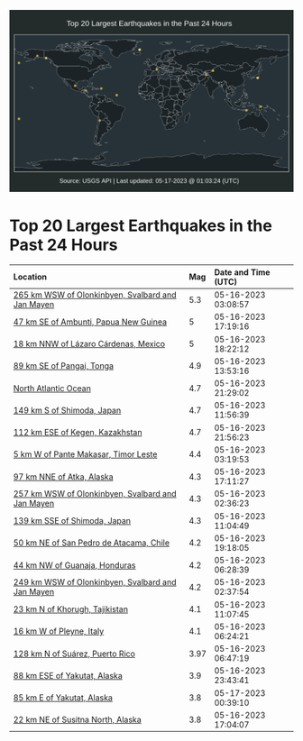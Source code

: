 ![Map](./map.png)

# Top 20 Largest Earthquakes in the Past 24 Hours

| Location | Mag | Date and Time (UTC) |
|:---|:---|:---|
| [265 km WSW of Olonkinbyen, Svalbard and Jan Mayen](https://earthquake.usgs.gov/earthquakes/eventpage/us6000kc7g) | 5.3 | 05-16-2023 03:08:57 |
| [47 km SE of Ambunti, Papua New Guinea](https://earthquake.usgs.gov/earthquakes/eventpage/us6000kcbz) | 5 | 05-16-2023 17:19:16 |
| [18 km NNW of Lázaro Cárdenas, Mexico](https://earthquake.usgs.gov/earthquakes/eventpage/us6000kccg) | 5 | 05-16-2023 18:22:12 |
| [89 km SE of Pangai, Tonga](https://earthquake.usgs.gov/earthquakes/eventpage/us6000kca2) | 4.9 | 05-16-2023 13:53:16 |
| [North Atlantic Ocean](https://earthquake.usgs.gov/earthquakes/eventpage/us6000kce9) | 4.7 | 05-16-2023 21:29:02 |
| [149 km S of Shimoda, Japan](https://earthquake.usgs.gov/earthquakes/eventpage/us6000kc9j) | 4.7 | 05-16-2023 11:56:39 |
| [112 km ESE of Kegen, Kazakhstan](https://earthquake.usgs.gov/earthquakes/eventpage/us6000kcee) | 4.7 | 05-16-2023 21:56:23 |
| [5 km W of Pante Makasar, Timor Leste](https://earthquake.usgs.gov/earthquakes/eventpage/us6000kc7h) | 4.4 | 05-16-2023 03:19:53 |
| [97 km NNE of Atka, Alaska](https://earthquake.usgs.gov/earthquakes/eventpage/us6000kcbw) | 4.3 | 05-16-2023 17:11:27 |
| [257 km WSW of Olonkinbyen, Svalbard and Jan Mayen](https://earthquake.usgs.gov/earthquakes/eventpage/us6000kc7a) | 4.3 | 05-16-2023 02:36:23 |
| [139 km SSE of Shimoda, Japan](https://earthquake.usgs.gov/earthquakes/eventpage/us6000kc9a) | 4.3 | 05-16-2023 11:04:49 |
| [50 km NE of San Pedro de Atacama, Chile](https://earthquake.usgs.gov/earthquakes/eventpage/us6000kcd9) | 4.2 | 05-16-2023 19:18:05 |
| [44 km NW of Guanaja, Honduras](https://earthquake.usgs.gov/earthquakes/eventpage/us6000kc89) | 4.2 | 05-16-2023 06:28:39 |
| [249 km WSW of Olonkinbyen, Svalbard and Jan Mayen](https://earthquake.usgs.gov/earthquakes/eventpage/us6000kc83) | 4.2 | 05-16-2023 02:37:54 |
| [23 km N of Khorugh, Tajikistan](https://earthquake.usgs.gov/earthquakes/eventpage/us6000kc99) | 4.1 | 05-16-2023 11:07:45 |
| [16 km W of Pleyne, Italy](https://earthquake.usgs.gov/earthquakes/eventpage/us6000kc87) | 4.1 | 05-16-2023 06:24:21 |
| [128 km N of Suárez, Puerto Rico](https://earthquake.usgs.gov/earthquakes/eventpage/pr2023136001) | 3.97 | 05-16-2023 06:47:19 |
| [88 km ESE of Yakutat, Alaska](https://earthquake.usgs.gov/earthquakes/eventpage/ak02369b1h2z) | 3.9 | 05-16-2023 23:43:41 |
| [85 km E of Yakutat, Alaska](https://earthquake.usgs.gov/earthquakes/eventpage/ak0236akuxeh) | 3.8 | 05-17-2023 00:39:10 |
| [22 km NE of Susitna North, Alaska](https://earthquake.usgs.gov/earthquakes/eventpage/ak0236978fur) | 3.8 | 05-16-2023 17:04:07 |
